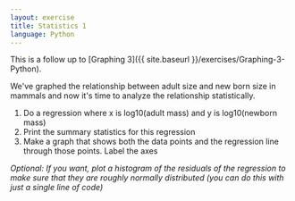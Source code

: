 ```yaml
---
layout: exercise
title: Statistics 1
language: Python
---
```


This is a follow up to [Graphing 3]({{ site.baseurl }}/exercises/Graphing-3-Python).

We've graphed the relationship between adult size and new born size in
mammals and now it's time to analyze the relationship statistically.

1.  Do a regression where x is log10(adult mass) and y is log10(newborn
    mass)
2.  Print the summary statistics for this regression
3.  Make a graph that shows both the data points and the regression line through
    those points. Label the axes

*Optional: If you want, plot a histogram of the residuals of the regression to
make sure that they are roughly normally distributed (you can do this with just
a single line of code)*
